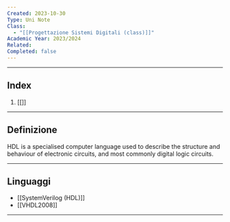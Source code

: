 ```yaml
---
Created: 2023-10-30
Type: Uni Note
Class:
  - "[[Progettazione Sistemi Digitali (class)]]"
Academic Year: 2023/2024
Related: 
Completed: false
---
```

---
## Index
1. [[]]

---
## Definizione
HDL is a specialised computer language used to describe the structure and behaviour of electronic circuits, and most commonly digital logic circuits.

---
## Linguaggi
- [[SystemVerilog (HDL)]]
- [[VHDL2008]]

---
